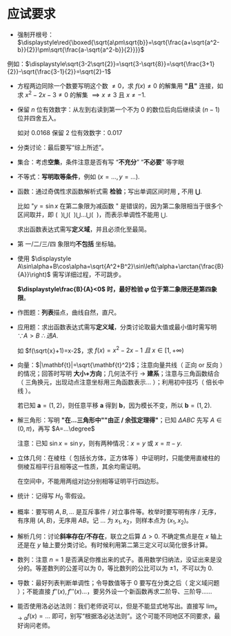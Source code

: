 # 应试要求

- 强制开根号：$\displaystyle\red{\boxed{\sqrt{a\pm\sqrt{b}}=\sqrt{\frac{a+\sqrt{a^2-b}}{2}}\pm\sqrt{\frac{a-\sqrt{a^2-b}}{2}}}}$

例如：$\displaystyle\sqrt{3-2\sqrt{2}}=\sqrt{3-\sqrt{8}}=\sqrt{\frac{3+1}{2}}-\sqrt{\frac{3-1}{2}}=\sqrt{2}-1$

- 方程两边同除一个数要写明这个数 $\neq 0$，求 $f(x)\neq 0$ 的解集用 **"且"** 连接，如求 $x^2-2x-3\neq 0$ 的解集 $\implies x\neq 3$ 且 $x\neq -1$.

- 保留 $n$ 位有效数字：从左到右读到第一个不为 $0$ 的数位后向后继续读 $(n-1)$ 位并四舍五入。

    如对 $0.0168$ 保留 $2$ 位有效数字：$0.017$

- 分类讨论：最后要写“综上所述”。

- 集合：考虑**空集**，条件注意是否有写 “**不充分**” “**不必要**” 等字眼

- 不等式：**写明取等条件**，例如 $(x=\dots,y=\dots)$.

- 函数：通过奇偶性求函数解析式需 **检验**；写出单调区间时用 **$,$** 不用 **$\bigcup$**.
    
    比如 "$y=\sin x$ 在第二象限为减函数 " 是错误的，因为第二象限相当于很多个区间取并，即 $(\ \ )\bigcup(\ \ )\bigcup...\bigcup(\ \ )$，而表示单调性不能用 $\bigcup$.

    求出函数表达式需写**定义域**，并且必须化至最简。

- 第 一/二/三/四 象限均**不包括** 坐标轴。

- 使用 $\displaystyle A\sin\alpha+B\cos\alpha=\sqrt{A^2+B^2}\sin\left(\alpha+\arctan{\frac{B}{A}}\right)$ 需写详细过程，不可跳步。
  
  **$\displaystyle\frac{B}{A}<0$ 时，最好检验 $\varphi$ 位于第二象限还是第四象限**。

- 作图题：**列表**描点，曲线自然，直尺。

- 应用题：求出函数表达式需写**定义域**，分类讨论取最大值或最小值时需写明 $\because A>B \ \therefore 选A$.
  
    如 $f(\sqrt{x}+1)=x-2$，求 $f(x)=x^2-2x-1\  且\  x\in [1,+\infty)$

- 向量：$|\mathbf{t}|=\sqrt{\mathbf{t}^2}$；注意向量共线（ 正向 or 反向 ）的情况；回答时写明 **大小+方向**；几何法不行 $\to$ **建系**；注意与三角函数结合（ 三角换元，出现动点注意坐标用三角函数表示... ）；利用初中技巧（ 倍长中线 ）。

    若已知 $\mathbf{a}=(1,2)$，则任意平移 $\mathbf{a}$ 得到 $\mathbf{b}$，因为模长不变，所以 $\mathbf{b}=(1,2)$.

- 解三角形：写明 **"在...三角形中""由正 / 余弦定理得"**；已知 $\Delta ABC$ 先写 $A\in(0,\pi)$，再写 $A=...\degree$
  
    注意：已知 $\sin x=\sin y$，则有两种情况：$x=y$ 或 $x=\pi -y$.

- 立体几何：在棱柱（ 包括长方体，正方体等 ）中证明时，只能使用直棱柱的侧棱互相平行且相等这一性质，其余均需证明。

    在空间中，不能用两组对边分别相等证明平行四边形。

- 统计：记得写 $H_0$ 零假设。

- 概率：要写明 $A,B,\dots$ 是互斥事件 / 对立事件等。枚举时要写明有序 / 无序，有序用 $(A,B)$，无序用 $AB$。记 $\dots$ 为 $x_1,x_2$，则样本点为 $(x_1,x_2)$。

- 解析几何：讨论**斜率存在/不存在**，联立之后算 $\Delta>0$. 不确定焦点是在 $x$ 轴上还是在 $y$ 轴上要分类讨论。有时候利用第二第三定义可以简化很多计算。

- 数列：注意 $n=1$ 是否满足你推出来的式子。善用数学归纳法，没证出来是没分的。等差数列的公差可以为 $0$，等比数列的公比可以为 $\pm 1$，不可以为 $0$.

- 导数：最好列表判断单调性；令导数值等于 $0$ 要写在分类之后（ 定义域问题 ）；不能直接 $f''(x),f'''(x)\dots$，要另外设一个新函数再求二阶导、三阶导……
  
- 能否使用洛必达法则：我们老师说可以，但是不能显式地写出。直接写 $\displaystyle\lim_{x\to a}f(x)=\dots$ 即可，别写“根据洛必达法则”。这个可能不同地区不同要求，最好询问老师。


